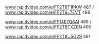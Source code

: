 
www.rapidvideo.com/e/FF2T8T1PKW 487 / www.rapidvideo.com/e/FF2T9L7EVT 488

www.rapidvideo.com/e/FF14E7Q6AI 489 / www.rapidvideo.com/e/FF2T8TXZ6N 490

www.rapidvideo.com/e/FF2T8U5G29 491
